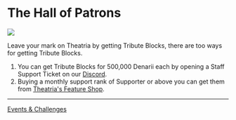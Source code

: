 # The Hall of Patrons

![](<../../.gitbook/assets/The Hall of Patrons.png>)

Leave your mark on Theatria by getting Tribute Blocks, there are too ways for getting Tribute Blocks.

1. You can get Tribute Blocks for 500,000 Denarii each by opening a Staff Support Ticket on our [Discord](https://discord.gg/jYS5rR2HxP).
2. Buying a monthly support rank of Supporter or above you can get them from [Theatria's Feature Shop](https://theatrian-market.tebex.io/).

---

[Events & Challenges](./README.md)
